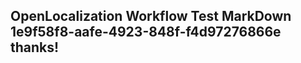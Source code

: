 <properties
ms.topic="hero-topic"
ms.test1="hero-topic"
ms.test2="test"/>

## OpenLocalization Workflow Test MarkDown 1e9f58f8-aafe-4923-848f-f4d97276866e thanks!
